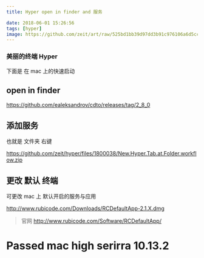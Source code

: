 ```yaml
---
title: Hyper open in finder and 服务

date: 2018-06-01 15:26:56
tags: [hyper]
image: https://github.com/zeit/art/raw/525bd1bb39d97dd3b91c976106a6d5cc5766b678/hyper/repo-banner.png
---
```


### 美丽的终端 Hyper

下面是 在 mac 上的快速启动

## open in finder


https://github.com/ealeksandrov/cdto/releases/tag/2_8_0

## 添加服务

也就是 文件夹 右键

https://github.com/zeit/hyper/files/1800038/New.Hyper.Tab.at.Folder.workflow.zip

## 更改 默认 终端

可更改 mac 上 默认开启的服务与应用

http://www.rubicode.com/Downloads/RCDefaultApp-2.1.X.dmg

> 官网 http://www.rubicode.com/Software/RCDefaultApp/

# Passed mac high serirra 10.13.2